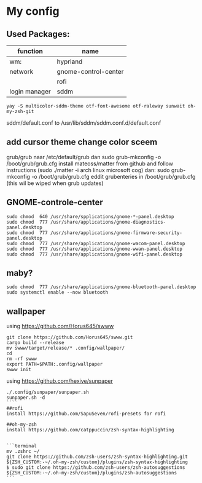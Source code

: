 # My config 
## Used Packages:
 | function | name | 
 | --- | ---|
 | wm: | hyprland |
 | network | gnome-control-center |
 | | rofi |
 | login manager | sddm | 
 
 ````terminal
 yay -S multicolor-sddm-theme otf-font-awesome otf-raleway sunwait oh-my-zsh-git
 ````
 sddm/default.conf to /usr/lib/sddm/sddm.conf.d/default.conf

 ## add cursor theme change color sceem
 grub/grub naar /etc/default/grub
 dan sudo grub-mkconfig -o /boot/grub/grub.cfg
install mateoss/matter from github and follow instructions (sudo ./matter -i arch linux microsoft cog) dan:
sudo grub-mkconfig -o /boot/grub/grub.cfg
eddit grubenteries in /boot/grub/grub.cfg (this wil be wiped when grub updates) 


## GNOME-controle-center
````terminal
sudo chmod  640 /usr/share/spplications/gnome-*-panel.desktop
sudo chmod  777 /usr/share/applications/gnome-diagnostics-panel.desktop
sudo chmod  777 /usr/share/applications/gnome-firmware-security-panel.desktop
sudo chmod  777 /usr/share/applications/gnome-wacom-panel.desktop
sudo chmod  777 /usr/share/applications/gnome-wwan-panel.desktop
sudo chmod  777 /usr/share/applications/gnome-wifi-panel.desktop
````
## maby?
````terminal
sudo chmod  777 /usr/share/applications/gnome-bluetooth-panel.desktop
sudo systemctl enable --now bluetooth
````
## wallpaper
using https://github.com/Horus645/swww

````terminal
git clone https://github.com/Horus645/swww.git
cargo build --release
mv swww/target/release/* .config/wallpaper/
cd
rm -rf swww
export PATH=$PATH:.config/wallpaper
swww init
````

using https://github.com/hexive/sunpaper
`````terminal
./.config/sunpaper/sunpaper.sh
sunpaper.sh -d
````
##rofi
install https://github.com/SapuSeven/rofi-presets for rofi

##oh-my-zsh
install https://github.com/catppuccin/zsh-syntax-highlighting


```terminal
mv .zshrc ~/
git clone https://github.com/zsh-users/zsh-syntax-highlighting.git ${ZSH_CUSTOM:-~/.oh-my-zsh/custom}/plugins/zsh-syntax-highlighting
$ sudo git clone https://github.com/zsh-users/zsh-autosuggestions ${ZSH_CUSTOM:-~/.oh-my-zsh/custom}/plugins/zsh-autosuggestions
```
